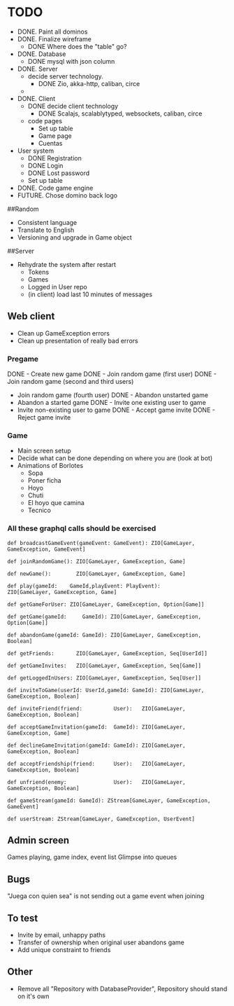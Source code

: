 # TODO 

- DONE. Paint all dominos
- DONE. Finalize wireframe
    - DONE Where does the "table" go?
- DONE. Database
    - DONE mysql with json column 
- DONE. Server
    - decide server technology.
      - DONE Zio, akka-http, caliban, circe
    - 
- DONE. Client
    - DONE decide client technology
        - DONE Scalajs, scalablytyped, websockets, caliban, circe
    - code pages
        - Set up table
        - Game page
        - Cuentas
- User system
    - DONE Registration
    - DONE Login
    - DONE Lost password
    - Set up table
- DONE. Code game engine     
- FUTURE. Chose domino back logo

##Random
- Consistent language
- Translate to English
- Versioning and upgrade in Game object

##Server
- Rehydrate the system after restart
    - Tokens
    - Games
    - Logged in User repo
    - (in client) load last 10 minutes of messages

## Web client
- Clean up GameException errors
- Clean up presentation of really bad errors

### Pregame
DONE - Create new game
DONE - Join random game (first user)
DONE - Join random game (second and third users)
- Join random game (fourth user)
DONE - Abandon unstarted game
- Abandon a started game
DONE - Invite one existing user to game
- Invite non-existing user to game
DONE - Accept game invite
DONE - Reject game invite

### Game
- Main screen setup
- Decide what can be done depending on where you are (look at bot)
- Animations of Borlotes
    - Sopa
    - Poner ficha
    - Hoyo
    - Chuti
    - El hoyo que camina
    - Tecnico

### All these graphql calls should be exercised

```def broadcastGameEvent(gameEvent: GameEvent): ZIO[GameLayer, GameException, GameEvent]```

```def joinRandomGame(): ZIO[GameLayer, GameException, Game]```

```def newGame():        ZIO[GameLayer, GameException, Game]```

```def play(gameId:    GameId,playEvent: PlayEvent):                  ZIO[GameLayer, GameException, Game]```

```def getGameForUser: ZIO[GameLayer, GameException, Option[Game]]```

```def getGame(gameId:     GameId): ZIO[GameLayer, GameException, Option[Game]]```

```def abandonGame(gameId: GameId): ZIO[GameLayer, GameException, Boolean]```

```def getFriends:       ZIO[GameLayer, GameException, Seq[UserId]]```

```def getGameInvites:   ZIO[GameLayer, GameException, Seq[Game]]```

```def getLoggedInUsers: ZIO[GameLayer, GameException, Seq[User]]```

```def inviteToGame(userId: UserId,gameId: GameId): ZIO[GameLayer, GameException, Boolean]```

```def inviteFriend(friend:          User):   ZIO[GameLayer, GameException, Boolean]```

```def acceptGameInvitation(gameId:  GameId): ZIO[GameLayer, GameException, Game]```

```def declineGameInvitation(gameId: GameId): ZIO[GameLayer, GameException, Boolean]```

```def acceptFriendship(friend:      User):   ZIO[GameLayer, GameException, Boolean]```

```def unfriend(enemy:               User):   ZIO[GameLayer, GameException, Boolean]```

```def gameStream(gameId: GameId): ZStream[GameLayer, GameException, GameEvent]```

```def userStream: ZStream[GameLayer, GameException, UserEvent]```

## Admin screen
Games playing, game index, event list
Glimpse into queues

## Bugs
"Juega con quien sea" is not sending out a game event when joining 

## To test
- Invite by email, unhappy paths
- Transfer of ownership when original user abandons game
- Add unique constraint to friends

## Other
- Remove all "Repository with DatabaseProvider", Repository should stand on it's own 